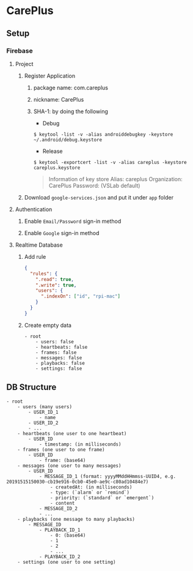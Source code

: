 # CarePlus

## Setup

### Firebase

1. Project

    1. Register Application
    
        1. package name: com.careplus
        
        1. nickname: CarePlus
        
        1. SHA-1: by doing the following
        
            * Debug
            ```
            $ keytool -list -v -alias androiddebugkey -keystore ~/.android/debug.keystore
            ```
            
            * Release
            ```
            $ keytool -exportcert -list -v -alias careplus -keystore careplus.keystore
            ```
            
            > Information of key store
            >   Alias: careplus
            >   Organization: CarePlus
            >   Password: (VSLab default)
            
    2. Download `google-services.json` and put it under `app` folder
             
1. Authentication

    1. Enable `Email/Password` sign-in method
     
    1. Enable `Google` sign-in method 

1. Realtime Database

    1. Add rule
    
        ```json
        {
          "rules": {
            ".read": true,
            ".write": true,
            "users": {
              ".indexOn": ["id", "rpi-mac"]
            }
          }
        }
        ```
        
    2. Create empty data
    
        ```
        - root
            - users: false
            - heartbeats: false
            - frames: false
            - messages: false
            - playbacks: false
            - settings: false
        ```


## DB Structure

```
- root
    - users (many users)
        - USER_ID_1
            - name
        - USER_ID_2
        - ...
    - heartbeats (one user to one heartbeat)
        - USER_ID
            - timestamp: (in milliseconds)
    - frames (one user to one frame)
        - USER_ID
            - frame: (base64)
    - messages (one user to many messages)
        - USER_ID
            - MESSAGE_ID_1 (format: yyyyMMddHHmmss-UUID4, e.g. 20191515150030-cb19e916-0cb0-45e0-ae9c-c80ad10484e7)
                - createdAt: (in milliseconds)
                - type: (`alarm` or `remind`)
                - priority: (`standard` or `emergent`)
                - content
            - MESSAGE_ID_2
            - ...
    - playbacks (one message to many playbacks)
        - MESSAGE_ID
            - PLAYBACK_ID_1
                - 0: (base64) 
                - 1
                - 2
                - ...
            - PLAYBACK_ID_2
    - settings (one user to one setting) 
```
